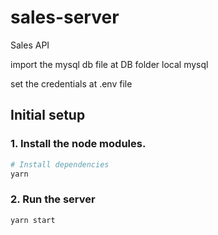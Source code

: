 # sales-server
Sales API

import the mysql db file at DB folder local mysql

set the credentials at .env file

## Initial setup

### 1. Install the node modules.

```bash
# Install dependencies
yarn
```

### 2. Run the server
```bash
yarn start
